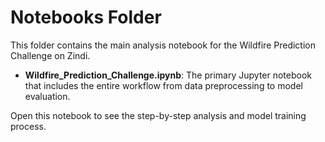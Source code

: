 # Notebooks Folder

This folder contains the main analysis notebook for the Wildfire Prediction Challenge on Zindi.

- **Wildfire_Prediction_Challenge.ipynb**: The primary Jupyter notebook that includes the entire workflow from data preprocessing to model evaluation.

Open this notebook to see the step-by-step analysis and model training process.
